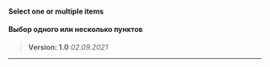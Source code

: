 #### Select one or multiple items
#### Выбор одного или несколько пунктов

>**Version: 1.0** 
>*02.09.2021*

---